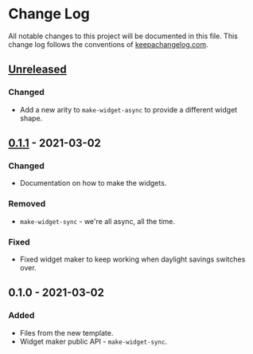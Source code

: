 # Change Log
All notable changes to this project will be documented in this file. This change log follows the conventions of [keepachangelog.com](http://keepachangelog.com/).

## [Unreleased]
### Changed
- Add a new arity to `make-widget-async` to provide a different widget shape.

## [0.1.1] - 2021-03-02
### Changed
- Documentation on how to make the widgets.

### Removed
- `make-widget-sync` - we're all async, all the time.

### Fixed
- Fixed widget maker to keep working when daylight savings switches over.

## 0.1.0 - 2021-03-02
### Added
- Files from the new template.
- Widget maker public API - `make-widget-sync`.

[Unreleased]: https://github.com/your-name/comfykafka/compare/0.1.1...HEAD
[0.1.1]: https://github.com/your-name/comfykafka/compare/0.1.0...0.1.1
